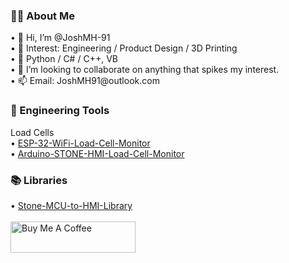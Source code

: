 <h3>👱‍♂️ About Me</h3>
• 👋 Hi, I’m @JoshMH-91
<br/>
• 👀 Interest:  Engineering / Product Design / 3D Printing
<br/>
• 🌱 Python / C# / C++, VB
<br/>
• 💞️ I’m looking to collaborate on anything that spikes my interest.
<br/>
• 📫 Email:  JoshMH91@outlook.com
<br/>
<h3>🔨 Engineering Tools</h3>
Load Cells
<br/>
• <a href="https://github.com/JoshMH-91/ESP32-WiFi-Load-Cell-Monitor">ESP-32-WiFi-Load-Cell-Monitor</a>
<br/>
• <a href="https://github.com/JoshMH-91/Arduino-STONE-HMI-Load-Cell-Monitor">Arduino-STONE-HMI-Load-Cell-Monitor</a>
<h3>📚 Libraries</h3>
• <a href="https://github.com/JoshMH-91/Stone-MCU-to-HMI-Library">Stone-MCU-to-HMI-Library</a>
<br/>
<br/>
<a href="https://www.buymeacoffee.com/JoshMH91" target="_blank"><img src="https://cdn.buymeacoffee.com/buttons/default-yellow.png" alt="Buy Me A Coffee" height="50" width="200"></a>

<!---
JoshMH-91/JoshMH-91 is a ✨ special ✨ repository because its `README.md` (this file) appears on your GitHub profile.
You can click the Preview link to take a look at your changes.
--->
